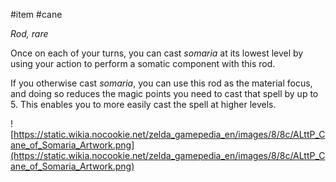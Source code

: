  #item #cane 

*Rod, rare*

Once on each of your turns, you can cast *somaria* at its lowest level by using your action to perform a somatic component with this rod.

If you otherwise cast *somaria*, you can use this rod as the material focus, and doing so reduces the magic points you need to cast that spell by up to 5. This enables you to more easily cast the spell at higher levels.

![https://static.wikia.nocookie.net/zelda_gamepedia_en/images/8/8c/ALttP_Cane_of_Somaria_Artwork.png](https://static.wikia.nocookie.net/zelda_gamepedia_en/images/8/8c/ALttP_Cane_of_Somaria_Artwork.png)
